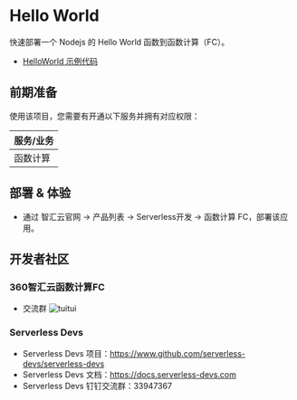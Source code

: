 # Hello World

快速部署一个 Nodejs 的 Hello World 函数到函数计算（FC）。

- [HelloWorld 示例代码](https://github.com/Qihoo360/fc-templates/tree/feature/fc-app-test/examples/custom-runtime/http-function/fc-node/node18/hello-world/src)

## 前期准备

使用该项目，您需要有开通以下服务并拥有对应权限：

| 服务/业务 |
| --------- |
| 函数计算  |

## 部署 & 体验

- 通过 智汇云官网 -> 产品列表 -> Serverless开发 -> 函数计算 FC，部署该应用。

## 开发者社区

### 360智汇云函数计算FC

- 交流群
![tuitui](https://github.com/Qihoo360/fc-templates/blob/feature/fc-app-test/assets/tuitui-feedback-group.gif?raw=true)

### Serverless Devs

- Serverless Devs 项目：<https://www.github.com/serverless-devs/serverless-devs>
- Serverless Devs 文档：<https://docs.serverless-devs.com>
- Serverless Devs 钉钉交流群：33947367
